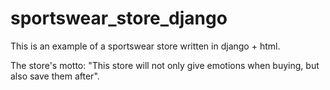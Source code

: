 # sportswear_store_django
This is an example of a sportswear store written in django + html.

The store's motto: "This store will not only give emotions when buying, but also save them after".

